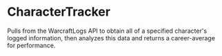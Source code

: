 # CharacterTracker
Pulls from the WarcraftLogs API to obtain all of a specified character's logged information, then analyzes this data and returns a career-average for performance.

